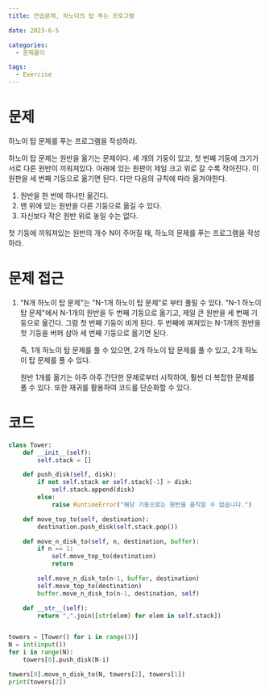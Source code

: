 ```yaml
---
title: 연습문제, 하노이의 탑 푸는 프로그램

date: 2023-6-5

categories:
  - 문제풀이

tags:
  - Exercise
---
```


# 문제

하노이 탑 문제를 푸는 프로그램을 작성하라.

하노이 탑 문제는 원반을 옮기는 문제이다. 세 개의 기둥이 있고, 첫 번째 기둥에 크기가 서로 다른 원반이 끼워져있다. 아래에 있는 원판이 제일 크고 위로 갈 수록 작아진다. 이 원판을 세 번째 기둥으로 옮기면 된다. 다만 다음의 규칙에 따라 옮겨야한다.

1. 원반을 한 번에 하나만 옮긴다.
2. 맨 위에 있는 원반을 다른 기둥으로 옮길 수 있다.
3. 자신보다 작은 원반 위로 놓일 수는 없다. 

첫 기둥에 끼워져있는 원반의 개수 N이 주어질 때, 하노의 문제를 푸는 프로그램을 작성하라.

# 문제 접근

1. "N개 하노이 탑 문제"는 "N-1개 하노이 탑 문제"로 부터 풀릴 수 있다. "N-1 하노이 탑 문제"에서 N-1개의 원반을 두 번째 기둥으로 옮기고, 제일 큰 원반을 세 번째 기둥으로 옮긴다. 그렴 첫 번째 기둥이 비게 된다. 두 번째에 껴져있는 N-1개의 원반을 첫 기둥을 버퍼 삼아 세 번째 기둥으로 옮기면 된다. 

    즉, 1개 하노이 탑 문제를 풀 수 있으면, 2개 하노이 탑 문제를 풀 수 있고, 2개 하노이 탑 문제를 풀 수 있다.

    원반 1개를 옮기는 아주 아주 간단한 문제로부터 시작하여, 훨씬 더 복잡한 문제를 풀 수 있다. 또한 재귀를 활용하여 코드를 단순화할 수 있다.

# 코드
```python
class Tower:
    def __init__(self):
        self.stack = []

    def push_disk(self, disk):
        if not self.stack or self.stack[-1] > disk:
            self.stack.append(disk)
        else:
            raise RuntimeError("해당 기둥으로는 원반을 움직일 수 없습니다.")

    def move_top_to(self, destination):
        destination.push_disk(self.stack.pop())

    def move_n_disk_to(self, n, destination, buffer):
        if n == 1:
            self.move_top_to(destination)
            return

        self.move_n_disk_to(n-1, buffer, destination)
        self.move_top_to(destination)
        buffer.move_n_disk_to(n-1, destination, self)

    def __str__(self):
        return ",".join([str(elem) for elem in self.stack])


towers = [Tower() for i in range(3)]
N = int(input())
for i in range(N):
    towers[0].push_disk(N-i)

towers[0].move_n_disk_to(N, towers[2], towers[1])
print(towers[2])

```